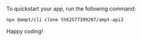 To quickstart your app, run the following command: 

```bash
npx @ampt/cli clone th62577399207/ampt-api3
```

Happy coding!